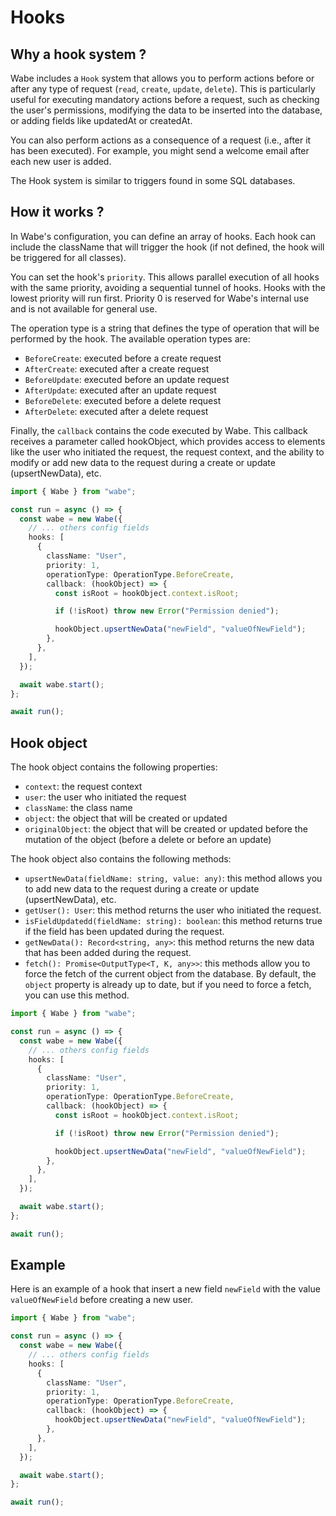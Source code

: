 # Hooks

## Why a hook system ?

Wabe includes a `Hook` system that allows you to perform actions before or after any type of request (`read`, `create`, `update`, `delete`). This is particularly useful for executing mandatory actions before a request, such as checking the user's permissions, modifying the data to be inserted into the database, or adding fields like updatedAt or createdAt.

You can also perform actions as a consequence of a request (i.e., after it has been executed). For example, you might send a welcome email after each new user is added.

The Hook system is similar to triggers found in some SQL databases.

## How it works ?

In Wabe's configuration, you can define an array of hooks. Each hook can include the className that will trigger the hook (if not defined, the hook will be triggered for all classes).

You can set the hook's `priority`. This allows parallel execution of all hooks with the same priority, avoiding a sequential tunnel of hooks. Hooks with the lowest priority will run first. Priority 0 is reserved for Wabe's internal use and is not available for general use.

The operation type is a string that defines the type of operation that will be performed by the hook. The available operation types are:

- `BeforeCreate`: executed before a create request
- `AfterCreate`: executed after a create request
- `BeforeUpdate`: executed before an update request
- `AfterUpdate`: executed after an update request
- `BeforeDelete`: executed before a delete request
- `AfterDelete`: executed after a delete request

Finally, the `callback` contains the code executed by Wabe. This callback receives a parameter called hookObject, which provides access to elements like the user who initiated the request, the request context, and the ability to modify or add new data to the request during a create or update (upsertNewData), etc.

```ts
import { Wabe } from "wabe";

const run = async () => {
  const wabe = new Wabe({
    // ... others config fields
    hooks: [
      {
        className: "User",
        priority: 1,
        operationType: OperationType.BeforeCreate,
        callback: (hookObject) => {
          const isRoot = hookObject.context.isRoot;

          if (!isRoot) throw new Error("Permission denied");

          hookObject.upsertNewData("newField", "valueOfNewField");
        },
      },
    ],
  });

  await wabe.start();
};

await run();
```

## Hook object

The hook object contains the following properties:

- `context`: the request context
- `user`: the user who initiated the request
- `className`: the class name
- `object`: the object that will be created or updated
- `originalObject`: the object that will be created or updated before the mutation of the object (before a delete or before an update)

The hook object also contains the following methods:

- `upsertNewData(fieldName: string, value: any)`: this method allows you to add new data to the request during a create or update (upsertNewData), etc.
- `getUser(): User`: this method returns the user who initiated the request.
- `isFieldUpdatedd(fieldName: string): boolean`: this method returns true if the field has been updated during the request.
- `getNewData(): Record<string, any>`: this method returns the new data that has been added during the request.
- `fetch(): Promise<OutputType<T, K, any>>`: this methods allow you to force the fetch of the current object from the database. By default, the `object` property is already up to date, but if you need to force a fetch, you can use this method.

```ts
import { Wabe } from "wabe";

const run = async () => {
  const wabe = new Wabe({
    // ... others config fields
    hooks: [
      {
        className: "User",
        priority: 1,
        operationType: OperationType.BeforeCreate,
        callback: (hookObject) => {
          const isRoot = hookObject.context.isRoot;

          if (!isRoot) throw new Error("Permission denied");

          hookObject.upsertNewData("newField", "valueOfNewField");
        },
      },
    ],
  });

  await wabe.start();
};

await run();
```

## Example

Here is an example of a hook that insert a new field `newField` with the value `valueOfNewField` before creating a new user.

```ts
import { Wabe } from "wabe";

const run = async () => {
  const wabe = new Wabe({
    // ... others config fields
    hooks: [
      {
        className: "User",
        priority: 1,
        operationType: OperationType.BeforeCreate,
        callback: (hookObject) => {
          hookObject.upsertNewData("newField", "valueOfNewField");
        },
      },
    ],
  });

  await wabe.start();
};

await run();
```
